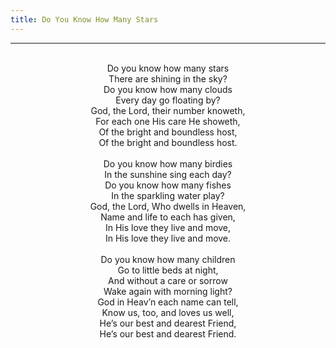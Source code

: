 ```yaml
---
title: Do You Know How Many Stars
---
```


---
<center>
<br/>
Do you know how many stars<br/>
There are shining in the sky?<br/>
Do you know how many clouds<br/>
Every day go floating by?<br/>
God, the Lord, their number knoweth,<br/>
For each one His care He showeth,<br/>
Of the bright and boundless host,<br/>
Of the bright and boundless host.<br/>
<br/>
Do you know how many birdies<br/>
In the sunshine sing each day?<br/>
Do you know how many fishes<br/>
In the sparkling water play?<br/>
God, the Lord, Who dwells in Heaven,<br/>
Name and life to each has given,<br/>
In His love they live and move,<br/>
In His love they live and move.<br/>
<br/>
Do you know how many children<br/>
Go to little beds at night,<br/>
And without a care or sorrow<br/>
Wake again with morning light?<br/>
God in Heav’n each name can tell,<br/>
Know us, too, and loves us well,<br/>
He’s our best and dearest Friend,<br/>
He’s our best and dearest Friend.<br/>

</center>